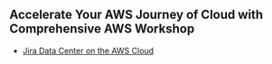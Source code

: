 ## Accelerate Your AWS Journey of Cloud with Comprehensive AWS Workshop

- [Jira Data Center on the AWS Cloud](https://awsautomation.github.io/atlassian-jira/)